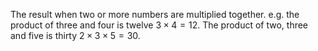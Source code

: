 The result when two or more numbers are multiplied together. e.g. the
product of three and four is twelve $3 \times 4 = 12$. The product of
two, three and five is thirty $2 \times 3 \times 5 = 30$.
